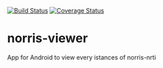 [![Build Status](https://travis-ci.org/DeltaGraphs/norris-viewer.svg?branch=development)](https://travis-ci.org/DeltaGraphs/norris-viewer)
[![Coverage Status](https://coveralls.io/repos/DeltaGraphs/norris-viewer/badge.svg?branch=development)](https://coveralls.io/r/DeltaGraphs/norris-viewer?branch=development)

# norris-viewer
App for Android to view every istances of norris-nrti
